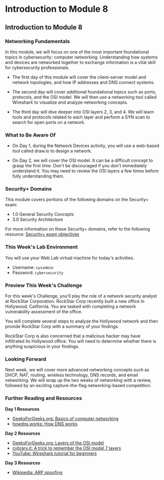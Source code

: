 # Introduction to Module 8

## Introduction to Module 8

### Networking Fundamentals

In this module, we will focus on one of the most important foundational topics in cybersecurity: computer networking. Understanding how systems and devices are networked together to exchange information is a vital skill for cybersecurity professionals.

  - The first day of this module will cover the client&ndash;server model and network topologies, and how IP addresses and DNS connect systems.

  - The second day will cover additional foundational topics such as ports, protocols, and the OSI model. We will then use a networking tool called Wireshark to visualize and analyze networking concepts.
  
  - The third day will dive deeper into OSI layers 2, 3, and 4. We will learn tools and protocols related to each layer and perform a SYN scan to search for open ports on a network.

### What to Be Aware Of

- On Day 1, during the Network Devices activity, you will use a web-based tool called draw.io to design a network. 

- On Day 2, we will cover the OSI model. It can be a difficult concept to grasp the first time. Don't be discouraged if you don't immediately understand it. You may need to review the OSI layers a few times before fully understanding them.

### Security+ Domains

This module covers portions of the following domains on the Security+ exam:

- 1.0 General Security Concepts 
- 3.0 Security Architecture 

For more information on these Security+ domains, refer to the following resource: [Security+ exam objectives](https://assets.ctfassets.net/82ripq7fjls2/6TYWUym0Nudqa8nGEnegjG/0f9b974d3b1837fe85ab8e6553f4d623/CompTIA-Security-Plus-SY0-701-Exam-Objectives.pdf)

### This Week's Lab Environment

You will use your Web Lab virtual machine for today's activities. 

  - Username: `sysadmin`
  - Password: `cybersecurity`

### Preview This Week's Challenge

For this week's Challenge, you'll play the role of a network security analyst at RockStar Corporation. RockStar Corp recently built a new office in Hollywood, California. You are tasked with completing a network vulnerability assessment of the office.

You will complete several steps to analyze the Hollywood network and then provide RockStar Corp with a summary of your findings.

RockStar Corp is also concerned that a malicious hacker may have infiltrated its Hollywood office. You will need to determine whether there is anything suspicious in your findings.

### Looking Forward

Next week, we will cover more advanced networking concepts such as DHCP, NAT, routing, wireless technology, DNS records, and email networking. We will wrap up the two weeks of networking with a review, followed by an exciting capture-the-flag networking-based competition.

### Further Reading and Resources

**Day 1 Resources**

- [GeeksForGeeks.org: Basics of computer networking](https://www.geeksforgeeks.org/basics-computer-networking/)
- [howdns.works: How DNS works](https://howdns.works/)
 
**Day 2 Resources**

- [GeeksForGeeks.org: Layers of the OSI model](https://www.geeksforgeeks.org/layers-osi-model/)
- [cybrary.it: A trick to remember the OSI model 7 layers](https://www.cybrary.it/blog/osi-model-7-layers-basic-understanding)
- [YouTube: Wireshark tutorial for beginners](https://www.youtube.com/watch?v=TkCSr30UojM&feature=youtu.be)
 
**Day 3 Resources**

- [Wikipedia: ARP spoofing](https://en.wikipedia.org/wiki/ARP_spoofing)
